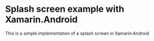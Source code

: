 # Splash screen example with Xamarin.Android

This is a simple implementation of a splash screen in Xamarin.Android
